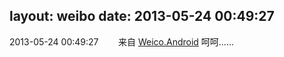 layout: weibo
date: 2013-05-24 00:49:27
---
<meta name="referrer" content="no-referrer" />

2013-05-24 00:49:27  &nbsp;&nbsp;&nbsp;&nbsp;&nbsp;&nbsp; 来自 <a href="http://app.weibo.com/t/feed/l4RWD" rel="nofollow">Weico.Android</a>
呵呵…… ​​​
